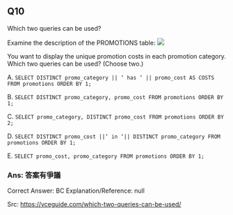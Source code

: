 ## Q10

Which two queries can be used?

Examine the description of the PROMOTIONS table:
![](img/i010-1.png)

You want to display the unique promotion costs in each promotion category.
Which two queries can be used? (Choose two.)

A. `SELECT DISTINCT promo_category || ‘ has ‘ || promo_cost AS COSTS FROM promotions ORDER BY 1;`

B. `SELECT DISTINCT promo_category, promo_cost FROM promotions ORDER BY 1;`

C. `SELECT promo_category, DISTINCT promo_cost FROM promotions ORDER BY 2;`

D. `SELECT DISTINCT promo_cost ||’ in ‘|| DISTINCT promo_category FROM promotions ORDER BY 1;`

E. `SELECT promo_cost, promo_category FROM promotions ORDER BY 1;`


### Ans:    **答案有爭議**

Correct Answer: BC
Explanation/Reference: null

Src: https://vceguide.com/which-two-queries-can-be-used/